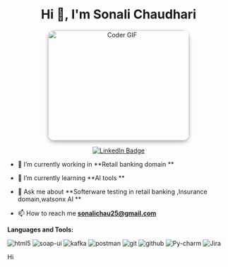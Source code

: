 <h1 align="center">Hi 👋, I'm Sonali Chaudhari</h1>

<p align="center">
  <img src="https://media.giphy.com/media/SWoSkN6DxTszqIKEqv/giphy.gif" alt="Coder GIF" width="320" height="250" style="border-radius: 15px; box-shadow: 0 4px 8px rgba(0, 0, 0, 0.3);">
</p>



<div align="center">

  <a href="www.linkedin.com/in/sonali-chaudhari-45b64b24" target="_blank">
    <img src="https://img.shields.io/badge/-LinkedIn-blue?style=for-the-badge&logo=linkedin&logoColor=white" alt="LinkedIn Badge"/>
  </a>
  


</div>


- 🔭 I’m currently working in **Retail banking domain  **

- 🌱 I’m currently learning **AI tools **


- 💬 Ask me about **Softerware testing in retail banking ,Insurance domain,watsonx AI **

- 📫 How to reach me **sonalichau25@gmail.com**


**Languages and Tools:**  
<p>
    <img src="https://img.shields.io/badge/Python-E34F26?style=for-the-badge&logo=html5&logoColor=white" alt="html5" />
    <img src="https://img.shields.io/badge/soap-ui-4EA94B?style=for-the-badge&logo=mongodb&logoColor=white" alt="soap-ui" />
    <img src="https://img.shields.io/badge/kafka-CB3837?style=for-the-badge&logo=npm&logoColor=white" alt="kafka" />
    <img src="https://img.shields.io/badge/Postman-FF6C37?style=for-the-badge&logo=Postman&logoColor=white" alt="postman" />
    <img src="https://img.shields.io/badge/Git-f44d27?style=for-the-badge&logo=git&logoColor=white" alt="git" />
    <img src="https://img.shields.io/badge/GitHub-100000?style=for-the-badge&logo=github&logoColor=white" alt="github" />
    <img src="https://img.shields.io/badge/Py-charm-20232A?style=for-the-badge&logo=react&logoColor=61DAFB" alt="Py-charm" />
    <img src="https://img.shields.io/badge/Jira-593D88?style=for-the-badge&logo=redux&logoColor=white" alt="Jira" />
   
  
</p>







Hi

